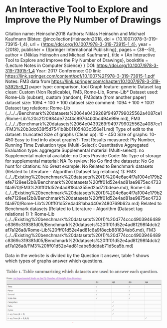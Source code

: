 # An Interactive Tool to Explore and Improve the Ply Number of Drawings

Citation name: Heinsohn2018
Authors: Niklas Heinsohn and Michael Kaufmann
Bibtex: @incollection{Heinsohn2018,
  doi = {10.1007/978-3-319-73915-1_4},
  url = {https://doi.org/10.1007/978-3-319-73915-1_4},
  year = {2018},
  publisher = {Springer International Publishing},
  pages = {38--51},
  author = {Niklas Heinsohn and Michael Kaufmann},
  title = {An Interactive Tool to Explore and Improve the Ply Number of Drawings},
  booktitle = {Lecture Notes in Computer Science}
}
DOI: https://doi.org/10.1007/978-3-319-73915-1_4
Year: 2017
Conference: GD
link: https://link.springer.com/content/pdf/10.1007%2F978-3-319-73915-1.pdf
Notes: FM3 data from https://link.springer.com/chapter/10.1007/978-3-319-53925-6_11
paper type: comparison, tool
Graph feature: generic
Dataset tag clean: Custom (Non Replicable), FM3, Rome-Lib, Rome-Lib*
Dataset used: Rome-Lib (subset), custom (random), FM3data (from another paper)
dataset size: 1094 + 100 + 100
dataset size comment: 1094 + 100 + 100?
Dataset tag relations: Rome-Lib (../../../Benchmark%20datasets%2064e0439269f9497799025562a4087ce1/Rome-Lib%20c2f20984de724f4c89764b0bc494e99e.md), FM3 (../../../Benchmark%20datasets%2064e0439269f9497799025562a4087ce1/FM3%20b3dc638f5d7541b8b01105483c356e11.md)
Type of edit to the dataset: truncated
Size of graphs (Clean up): 10 - 450
Size of graphs: 10-450
Easy to find info about graphs?: Text
Results measured: Ply Number, Running Time
Evaluation type (Multi-Select): Quantitative Aggregated
Evaluation type: aggregate
Supplemental material (Multi-select): no
Supplemental material available: no
Does Provide Code: No
Type of storage for supplemental material: NA
To review: No
Go find the datasets: No
Go hunt for citations: No
Great example: No
Related to Benchmark datasets (Related to Literature - Algorithm (Dataset tag relations) 1): FM3 (../../Existing%20benchmark%20datasets%20(1)%204e6ac4f7a1004e179b2efe7128ee12b8/Benchmark%20datasets%20fff01d52e4ad81ae9875ec4733f4a970/FM3%20fff01d52e4ad818da355ed2ad72bdeae.md), Rome-Lib (../../Existing%20benchmark%20datasets%20(1)%204e6ac4f7a1004e179b2efe7128ee12b8/Benchmark%20datasets%20fff01d52e4ad81ae9875ec4733f4a970/Rome-Lib%20fff01d52e4ad81aba440e2480769b62a.md)
Related to Benchmark datasets (Related to Literature - Algorithm (Dataset tag relations) 1) 1: Rome-Lib (../../Existing%20benchmark%20datasets%20(1)%20d774ccc4903946489c8369c319381d05/Benchmark%20datasets%20fff01d52e4ad81298f4dcb2af7a126a8/Rome-Lib%20fff01d52e4ad81c6a9f8ecb881634ab6.md), FM3 (../../Existing%20benchmark%20datasets%20(1)%20d774ccc4903946489c8369c319381d05/Benchmark%20datasets%20fff01d52e4ad81298f4dcb2af7a126a8/FM3%20fff01d52e4ad81cabe5dddab71d5ca5b.md)

Data in the website is divided by the Question it answer, table 1 shows which types of graphs answer which questions. 

![Untitled](An%20Interactive%20Tool%20to%20Explore%20and%20Improve%20the%20Ply%20b8be8d1a88824561bc30d154b8a4603e/Untitled.png)